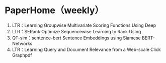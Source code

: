 # PaperHome（weekly）
1. LTR：Learning Groupwise Multivariate Scoring Functions Using Deep
2. LTR：SERank Optimize Sequencewise Learning to Rank Using
3. QT-sim：sentence-bert  Sentence Embeddings using Siamese BERT-Networks
4. LTR：Learning Query and Document Relevance from a Web-scale Click Graphpdf

